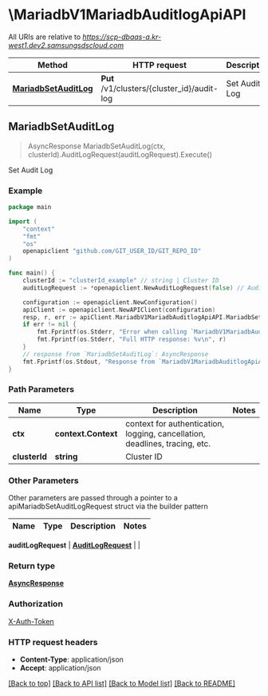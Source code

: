 # \MariadbV1MariadbAuditlogApiAPI

All URIs are relative to *https://scp-dbaas-a.kr-west1.dev2.samsungsdscloud.com*

Method | HTTP request | Description
------------- | ------------- | -------------
[**MariadbSetAuditLog**](MariadbV1MariadbAuditlogApiAPI.md#MariadbSetAuditLog) | **Put** /v1/clusters/{cluster_id}/audit-log | Set Audit Log



## MariadbSetAuditLog

> AsyncResponse MariadbSetAuditLog(ctx, clusterId).AuditLogRequest(auditLogRequest).Execute()

Set Audit Log



### Example

```go
package main

import (
	"context"
	"fmt"
	"os"
	openapiclient "github.com/GIT_USER_ID/GIT_REPO_ID"
)

func main() {
	clusterId := "clusterId_example" // string | Cluster ID
	auditLogRequest := *openapiclient.NewAuditLogRequest(false) // AuditLogRequest | 

	configuration := openapiclient.NewConfiguration()
	apiClient := openapiclient.NewAPIClient(configuration)
	resp, r, err := apiClient.MariadbV1MariadbAuditlogApiAPI.MariadbSetAuditLog(context.Background(), clusterId).AuditLogRequest(auditLogRequest).Execute()
	if err != nil {
		fmt.Fprintf(os.Stderr, "Error when calling `MariadbV1MariadbAuditlogApiAPI.MariadbSetAuditLog``: %v\n", err)
		fmt.Fprintf(os.Stderr, "Full HTTP response: %v\n", r)
	}
	// response from `MariadbSetAuditLog`: AsyncResponse
	fmt.Fprintf(os.Stdout, "Response from `MariadbV1MariadbAuditlogApiAPI.MariadbSetAuditLog`: %v\n", resp)
}
```

### Path Parameters


Name | Type | Description  | Notes
------------- | ------------- | ------------- | -------------
**ctx** | **context.Context** | context for authentication, logging, cancellation, deadlines, tracing, etc.
**clusterId** | **string** | Cluster ID | 

### Other Parameters

Other parameters are passed through a pointer to a apiMariadbSetAuditLogRequest struct via the builder pattern


Name | Type | Description  | Notes
------------- | ------------- | ------------- | -------------

 **auditLogRequest** | [**AuditLogRequest**](AuditLogRequest.md) |  | 

### Return type

[**AsyncResponse**](AsyncResponse.md)

### Authorization

[X-Auth-Token](../README.md#X-Auth-Token)

### HTTP request headers

- **Content-Type**: application/json
- **Accept**: application/json

[[Back to top]](#) [[Back to API list]](../README.md#documentation-for-api-endpoints)
[[Back to Model list]](../README.md#documentation-for-models)
[[Back to README]](../README.md)

